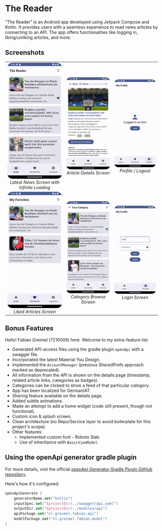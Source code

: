 # The Reader

"The Reader" is an Android app developed using Jetpack Compose and Kotlin. It provides users with a seamless experience to read news articles by connecting to an API. The app offers functionalities like logging in, liking/unliking articles, and more.
## Screenshots

<table>
  <tr>
    <td align="center">
      <img src="demo_images/main_screen.png" alt="Latest News" width="200"><br>
      <em>Latest News Screen with Infinite Loading</em>
    </td>
    <td align="center">
      <img src="demo_images/details_screen.png" alt="Article Details" width="200"><br>
      <em>Article Details Screen</em>
    </td>
    <td align="center">
      <img src="demo_images/myprofile_screen.png" alt="Profile/Login/Logout" width="200"><br>
      <em>Profile / Logout</em>
    </td>
  </tr>
  <tr>
    <td align="center">
      <img src="demo_images/favourites_screen.png" alt="Liked Articles" width="200"><br>
      <em>Liked Articles Screen</em>
    </td>
    <td align="center">
      <img src="demo_images/category_sports_screen.png" alt="Category Browse" width="200"><br>
      <em>Category Browse Screen</em>
    </td>
    <td align="center">
      <img src="demo_images/login_screen.png" alt="Category Browse" width="200"><br>
      <em>Login Screen</em>
    </td>
  </tr>
</table>



## Bonus Features

Hello! Fabian Greimel (7210009) here. Welcome to my extra-feature list:

- Generated API-access files using the gradle plugin `openApi` with a swagger file.
- Incorporated the latest Material You Design.
- Implemented the `AccountManager` (previous SharedPrefs approach marked as deprecated).
- All information from the API is shown on the details page (timestamp, related article links, categories as badges).
- Categories can be clicked to show a feed of that particular category.
- App has been localized for German/AT.
- Sharing feature available on the details page.
- Added subtle animations.
- Made an attempt to add a home widget (code still present, though not functional).
- Custom icon & splash screen.
- Clean architecture (no Repo/Service layer to avoid boilerplate for this project's scope).
- Other features:
    - Implemented custom font - Roboto Slab.
    - Use of inheritance with `BasicViewModel`.

## Using the openApi generator gradle plugin

For more details, visit the official [openApi Generator Gradle Plugin GitHub repository](https://github.com/OpenAPITools/openapi-generator/tree/master/modules/openapi-generator-gradle-plugin).

Here's how it's configured:

```kotlin
openApiGenerate {
    generatorName.set("kotlin")
    inputSpec.set("$projectDir/../swagger/api.yaml")
    outputDir.set("$projectDir/../modules/api")
    apiPackage.set("nl.greimel.fabian.api")
    modelPackage.set("nl.greimel.fabian.model")
}
